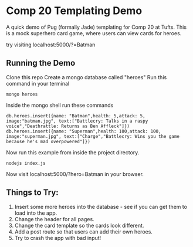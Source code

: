 # Comp 20 Templating Demo
A quick demo of Pug (formally Jade) templating for Comp 20 at Tufts. This is a mock superhero card game, where users can view cards for heroes.

try visiting localhost:5000/?=Batman


## Running the Demo
Clone this repo
Create a mongo database called "heroes"
Run this command in your terminal

```
mongo heroes
```

Inside the mongo shell run these commands

```
db.heroes.insert({name: "Batman",health: 5,attack: 5, image:"batman.jpg", text:["Battlecry: Talks in a raspy voice","Deathrattle: Returns as Ben Affleck"]})
db.heroes.insert({name: "Superman",health: 100,attack: 100, image:"superman.jpg", text:["Charge","Battlecry: Wins you the game because he's mad overpowered"]})
```

Now run this example from inside the project directory.

```
nodejs index.js
```

Now visit localhost:5000/?hero=Batman in your browser.


## Things to Try:
1. Insert some more heroes into the database - see if you can get them to load into the app.
2. Change the header for all pages.
3. Change the card template so the cards look different.
4. Add a post route so that users can add their own heroes.
5. Try to crash the app with bad input!  
